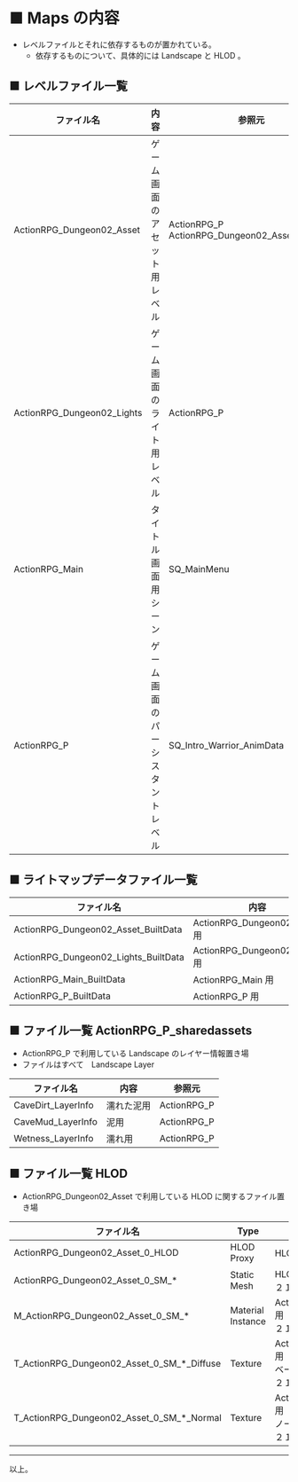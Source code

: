 # ■ Maps の内容
* レベルファイルとそれに依存するものが置かれている。
	* 依存するものについて、具体的には Landscape と HLOD 。

## ■ レベルファイル一覧

| ファイル名 | 内容 | 参照元 |
| ----- | ----- | ----- |
| ActionRPG_Dungeon02_Asset | ゲーム画面のアセット用レベル | ActionRPG_P<br>ActionRPG_Dungeon02_Asset_0_HLOD |
| ActionRPG_Dungeon02_Lights | ゲーム画面のライト用レベル | ActionRPG_P |
| ActionRPG_Main | タイトル画面用シーン | SQ_MainMenu |
| ActionRPG_P | ゲーム画面のパーシスタントレベル | SQ_Intro_Warrior_AnimData |

## ■ ライトマップデータファイル一覧

| ファイル名 | 内容 | 参照元 |
| ----- | ----- | ----- |
| ActionRPG_Dungeon02_Asset_BuiltData | ActionRPG_Dungeon02_Asset 用 | ActionRPG_Dungeon02_Asset |
| ActionRPG_Dungeon02_Lights_BuiltData | ActionRPG_Dungeon02_Lights 用 | ActionRPG_Dungeon02_Lights |
| ActionRPG_Main_BuiltData | ActionRPG_Main 用 | ActionRPG_Main |
| ActionRPG_P_BuiltData | ActionRPG_P 用 | ActionRPG_P |

## ■ ファイル一覧 ActionRPG_P_sharedassets
* ActionRPG_P で利用している Landscape のレイヤー情報置き場
* ファイルはすべて　Landscape Layer

| ファイル名 | 内容 | 参照元 |
| ----- | ----- | ----- |
| CaveDirt_LayerInfo | 濡れた泥用 | ActionRPG_P |
| CaveMud_LayerInfo | 泥用 | ActionRPG_P |
| Wetness_LayerInfo | 濡れ用 | ActionRPG_P |

## ■ ファイル一覧 HLOD
* ActionRPG_Dungeon02_Asset で利用している HLOD に関するファイル置き場

| ファイル名 | Type | 内容 | 参照元 |
| ----- | ----- | ----- | ----- |
| ActionRPG_Dungeon02_Asset_0_HLOD | HLOD Proxy | HLOD の設定ファイル | ActionRPG_Dungeon02_Asset |
| ActionRPG_Dungeon02_Asset_0_SM_* | Static Mesh | HLOD 用<br>２１ファイル | ActionRPG_Dungeon02_Asset |
| M_ActionRPG_Dungeon02_Asset_0_SM_\* | Material Instance | ActionRPG_Dungeon02_Asset_0_SM_* 用<br>２１ファイル | ActionRPG_Dungeon02_Asset |
| T_ActionRPG_Dungeon02_Asset_0_SM_\*_Diffuse | Texture | ActionRPG_Dungeon02_Asset_0_SM_* 用<br>ベースカラー<br>２１ファイル | ActionRPG_Dungeon02_Asset |
| T_ActionRPG_Dungeon02_Asset_0_SM_\*_Normal | Texture | ActionRPG_Dungeon02_Asset_0_SM_* 用<br>ノーマルマップ<br>２１ファイル | ActionRPG_Dungeon02_Asset |

----
以上。

